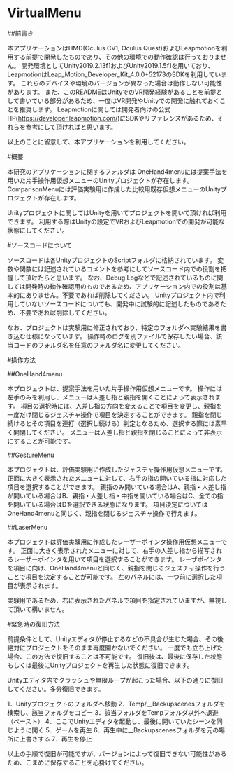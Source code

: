 # VirtualMenu

##前書き

本アプリケーションはHMD(Oculus CV1, Oculus Quest)およびLeapmotionを利用する前提で開発したものであり、その他の環境での動作確認は行っておりません。
開発環境としてUnity2019.2.13f1およびUnity2019.1.5f1を用いており、LeapmotionはLeap_Motion_Developer_Kit_4.0.0+52173のSDKを利用しています。
これらのデバイスや環境のバージョンが異なった場合は動作しない可能性があります。
また、このREADMEはUnityでのVR開発経験があることを前提として書いている部分があるため、一度はVR開発やUnityでの開発に触れておくことを推奨します。
Leapmotionに関しては開発者向けの公式HP(https://developer.leapmotion.com/)にSDKやリファレンスがあるため、それらを参考にして頂ければと思います。

以上のことに留意して、本アプリケーションを利用してください。


#概要

本研究のアプリケーションに関するフォルダは
OneHand4menuには提案手法を用いた片手操作用仮想メニューのUnityプロジェクトが存在します。
ComparisonMenuには評価実験用に作成した比較用既存仮想メニューのUnityプロジェクトが存在します。

Unityプロジェクトに関してはUnityを用いてプロジェクトを開いて頂ければ利用できます。
利用する際はUnityの設定でVRおよびLeapmotionでの開発が可能な状態にしてください。

#ソースコードについて

ソースコードは各UnityプロジェクトのScriptフォルダに格納されています。
変数や関数には記述されているコメントを参考にしてソースコード内での役割を把握して頂けたらと思います。
なお、Debug.Logなどで記述されているものに関しては開発時の動作確認用のものであるため、アプリケーション内での役割は基本的にありません。不要であれば削除してください。
Unityプロジェクト内で利用していないソースコードについても、開発中に試験的に記述したものであるため、不要であれば削除してください。

なお、プロジェクトは実験用に修正されており、特定のフォルダへ実験結果を書き込む仕様になっています。
操作時のログを別ファイルで保存したい場合、該当コードのフォルダ名を任意のフォルダ名に変更してください。


#操作方法

##OneHand4menu

本プロジェクトは、提案手法を用いた片手操作用仮想メニューです。
操作には左手のみを利用し、メニューは人差し指と親指を開くことによって表示されます。
項目の選択時には、人差し指の方向を変えることで項目を変更し、親指を一度だけ閉じるジェスチャ操作で項目を決定することができます。
親指を閉じ続けるとその項目を連打（選択し続ける）判定となるため、選択する際には素早く開閉してください。
メニューは人差し指と親指を閉じることによって非表示にすることが可能です。

##GestureMenu

本プロジェクトは、評価実験用に作成したジェスチャ操作用仮想メニューです。
正面に大きく表示されたメニューに対して、右手の指の開いている指に対応した項目を選択することができます。
親指のみ開いている場合はA、親指・人差し指が開いている場合はB、親指・人差し指・中指を開いている場合はC、全ての指を開いている場合はDを選択できる状態になります。
項目決定についてはOneHand4menuと同じく、親指を閉じるジェスチャ操作で行えます。

##LaserMenu

本プロジェクトは評価実験用に作成したレーザーポインタ操作用仮想メニューです。
正面に大きく表示されたメニューに対して、右手の人差し指から描写されるレーザーポインタを用いて項目を選択することができます。
レーザポインタを項目に向け、OneHand4menuと同じく、親指を閉じるジェスチャ操作を行うことで項目を決定することが可能です。
左のパネルには、一つ前に選択した項目が表示されます。

実験用であるため、右に表示されたパネルで項目を指定されていますが、無視して頂いて構いません。

#緊急時の復旧方法

前提条件として、Unityエディタが停止するなどの不具合が生じた場合、その後絶対にプロジェクトをそのまま再度開かないでください。
一度でも立ち上げた場合、この方法で復旧することは不可能です。
復旧後は、最後に保存した状態もしくは最後にUnityプロジェクトを再生した状態に復旧できます。

Unityエディタ内でクラッシュや無限ループが起こった場合、以下の通りに復旧してください。多分復旧できます。

1．Unityプロジェクトのフォルダへ移動
2．Temp/__Backupscenesフォルダを検索し、該当フォルダをコピー
3．該当フォルダをTempフォルダ以外へ退避（ペースト）
4．ここでUnityエディタを起動し、最後に開いていたシーンを同じように開く
5．ゲームを再生
6．再生中に__Backupscenesフォルダを元の場所に上書きする
7．再生を停止

以上の手順で復旧が可能ですが、バージョンによって復旧できない可能性があるため、こまめに保存することを心掛けてください。
